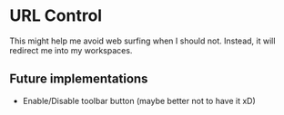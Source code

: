 # URL Control
 This might help me avoid web surfing when I should not.
 Instead, it will redirect me into my workspaces.

## Future implementations
 - Enable/Disable toolbar button (maybe better not to have it xD)
